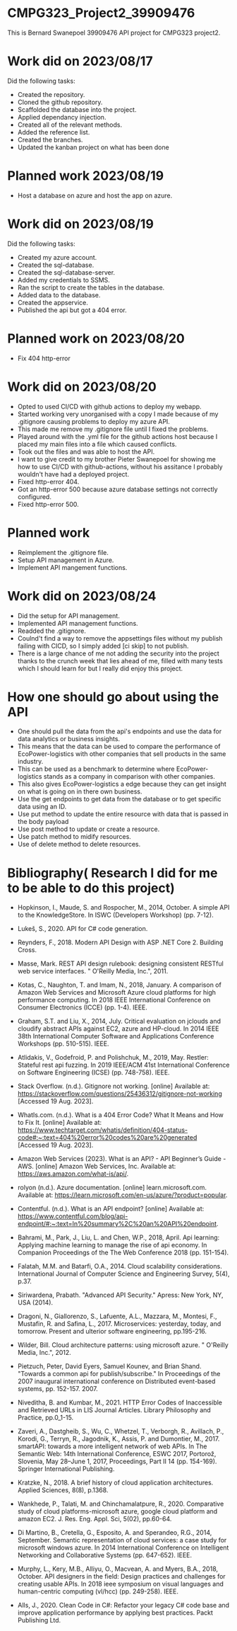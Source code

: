 # CMPG323_Project2_39909476
This is Bernard Swanepoel 39909476 API project for CMPG323 project2.

# Work did on 2023/08/17

Did the following tasks:

- Created the repository.
- Cloned the github repository. 
- Scaffolded the database into the project.
- Applied dependancy injection.
- Created all of the relevant methods.
- Added the reference list.
- Created the branches.
- Updated the kanban project on what has been done

# Planned work 2023/08/19

- Host a database on azure and host the app on azure.


# Work did on 2023/08/19

Did the following tasks:

- Created my azure account.
- Created the sql-database.
- Created the sql-database-server.
- Added my credentials to SSMS.
- Ran the script to create the tables in the database.
- Added data to the database.
- Created the appservice.
- Published the api but got a 404 error.

# Planned work on 2023/08/20

- Fix 404 http-error

# Work did on 2023/08/20

- Opted to used CI/CD with github actions to deploy my webapp.
- Started working very unorganised with a copy I made because of my .gitignore causing problems to deploy my azure API.
- This made me remove my .gitignore file until I fixed the problems.
- Played around with the .yml file for the github actions host because I placed my main files into a file which caused conflicts.
- Took out the files and was able to host the API.
- I want to give credit to my brother Pieter Swanepoel for showing me how to use CI/CD with github-actions, without his assitance I probably wouldn't have had a deployed project.
- Fixed http-error 404.
- Got an http-error 500 because azure database settings not correctly configured.
- Fixed http-error 500.

# Planned work

- Reimplement the .gitignore file.
- Setup API management in Azure.
- Implement API mangement functions.

# Work did on 2023/08/24

- Did the setup for API management.
- Implemented API management functions.
- Readded the .gitignore.
- Coulnd't find a way to remove the appsettings files without my publish failing with CICD, so I simply added [ci skip] to not publish.
- There is a large chance of me not adding the security into the project thanks to the crunch week that lies ahead of me, filled with many tests which I should learn for but I really did enjoy this project.

# How one should go about using the API

- One should pull the data from the api's endpoints and use the data for data analytics or business insights.
- This means that the data can be used to compare the performance of EcoPower-logistics with other companies that sell products in the same industry.
- This can be used as a benchmark to determine where EcoPower-logistics stands as a company in comparison with other companies.
- This also gives EcoPower-logistics a edge because they can get insight on what is going on in there own business.
- Use the get endpoints to get data from the database or to get specific data using an ID.
- Use put method to update the entire resource with data that is passed in the body payload
- Use post method to update or create a resource.
- Use patch method to midify resources.
- Use of delete method to delete resources.
  
# Bibliography( Research I did for me to be able to do this project)

- Hopkinson, I., Maude, S. and Rospocher, M., 2014, October. A simple API to the KnowledgeStore. In ISWC (Developers Workshop) (pp. 7-12).

- Lukeš, S., 2020. API for C# code generation.

- Reynders, F., 2018. Modern API Design with ASP .NET Core 2. Building Cross.

- Masse, Mark. REST API design rulebook: designing consistent RESTful web service interfaces. " O'Reilly Media, Inc.", 2011.

- Kotas, C., Naughton, T. and Imam, N., 2018, January. A comparison of Amazon Web Services and Microsoft Azure cloud platforms for high performance computing. In 2018 IEEE International Conference on Consumer Electronics (ICCE) (pp. 1-4). IEEE.

- Graham, S.T. and Liu, X., 2014, July. Critical evaluation on jclouds and cloudify abstract APIs against EC2, azure and HP-cloud. In 2014 IEEE 38th International Computer Software and Applications Conference Workshops (pp. 510-515). IEEE.

- Atlidakis, V., Godefroid, P. and Polishchuk, M., 2019, May. Restler: Stateful rest api fuzzing. In 2019 IEEE/ACM 41st International Conference on Software Engineering (ICSE) (pp. 748-758). IEEE.

- Stack Overflow. (n.d.). Gitignore not working. [online] Available at: https://stackoverflow.com/questions/25436312/gitignore-not-working [Accessed 19 Aug. 2023].

- WhatIs.com. (n.d.). What is a 404 Error Code? What It Means and How to Fix It. [online] Available at: https://www.techtarget.com/whatis/definition/404-status-code#:~:text=404%20error%20codes%20are%20generated [Accessed 19 Aug. 2023].

- Amazon Web Services (2023). What is an API? - API Beginner’s Guide - AWS. [online] Amazon Web Services, Inc. Available at: https://aws.amazon.com/what-is/api/.

- rolyon (n.d.). Azure documentation. [online] learn.microsoft.com. Available at: https://learn.microsoft.com/en-us/azure/?product=popular.

- Contentful. (n.d.). What is an API endpoint? [online] Available at: https://www.contentful.com/blog/api-endpoint/#:~:text=In%20summary%2C%20an%20API%20endpoint.

- Bahrami, M., Park, J., Liu, L. and Chen, W.P., 2018, April. Api learning: Applying machine learning to manage the rise of api economy. In Companion Proceedings of the The Web Conference 2018 (pp. 151-154).

- Falatah, M.M. and Batarfi, O.A., 2014. Cloud scalability considerations. International Journal of Computer Science and Engineering Survey, 5(4), p.37.

- Siriwardena, Prabath. "Advanced API Security." Apress: New York, NY, USA (2014).

- Dragoni, N., Giallorenzo, S., Lafuente, A.L., Mazzara, M., Montesi, F., Mustafin, R. and Safina, L., 2017. Microservices: yesterday, today, and tomorrow. Present and ulterior software engineering, pp.195-216.

- Wilder, Bill. Cloud architecture patterns: using microsoft azure. " O'Reilly Media, Inc.", 2012.

- Pietzuch, Peter, David Eyers, Samuel Kounev, and Brian Shand. "Towards a common api for publish/subscribe." In Proceedings of the 2007 inaugural international conference on Distributed event-based systems, pp. 152-157. 2007.

- Niveditha, B. and Kumbar, M., 2021. HTTP Error Codes of Inaccessible and Retrieved URLs in LIS Journal Articles. Library Philosophy and Practice, pp.0_1-15.

- Zaveri, A., Dastgheib, S., Wu, C., Whetzel, T., Verborgh, R., Avillach, P., Korodi, G., Terryn, R., Jagodnik, K., Assis, P. and Dumontier, M., 2017. smartAPI: towards a more intelligent network of web APIs. In The Semantic Web: 14th International Conference, ESWC 2017, Portorož, Slovenia, May 28–June 1, 2017, Proceedings, Part II 14 (pp. 154-169). Springer International Publishing.

- Kratzke, N., 2018. A brief history of cloud application architectures. Applied Sciences, 8(8), p.1368.

- Wankhede, P., Talati, M. and Chinchamalatpure, R., 2020. Comparative study of cloud platforms-microsoft azure, google cloud platform and amazon EC2. J. Res. Eng. Appl. Sci, 5(02), pp.60-64.

- Di Martino, B., Cretella, G., Esposito, A. and Sperandeo, R.G., 2014, September. Semantic representation of cloud services: a case study for microsoft windows azure. In 2014 International Conference on Intelligent Networking and Collaborative Systems (pp. 647-652). IEEE.

- Murphy, L., Kery, M.B., Alliyu, O., Macvean, A. and Myers, B.A., 2018, October. API designers in the field: Design practices and challenges for creating usable APIs. In 2018 ieee symposium on visual languages and human-centric computing (vl/hcc) (pp. 249-258). IEEE.

- Alls, J., 2020. Clean Code in C#: Refactor your legacy C# code base and improve application performance by applying best practices. Packt Publishing Ltd.

‌
